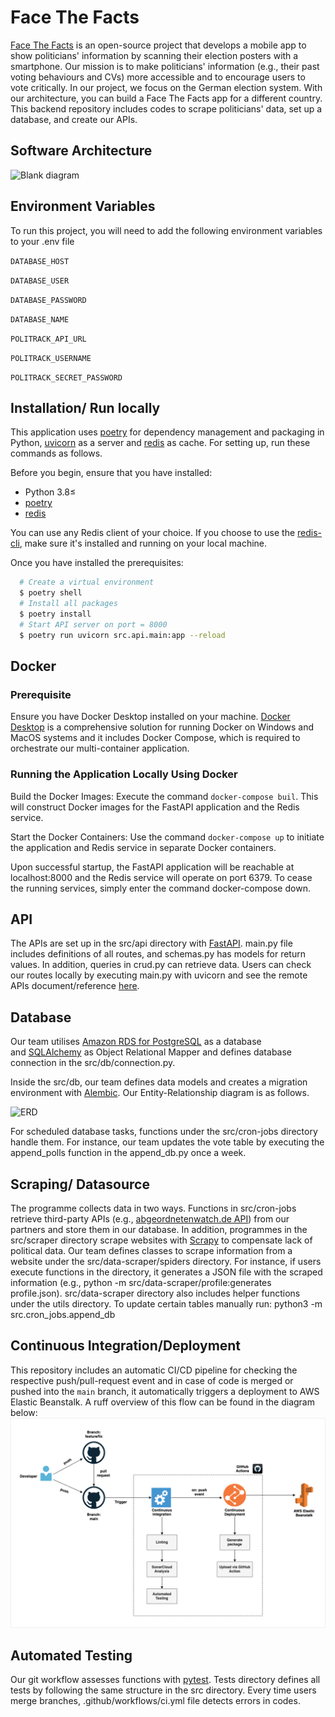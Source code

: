 # Face The Facts

[Face The Facts](https://facethefacts.app/) is an open-source project that develops a mobile app to show politicians' information by scanning their election posters with a smartphone. Our mission is to make politicians' information (e.g., their past voting behaviours and CVs) more accessible and to encourage users to vote critically.
In our project, we focus on the German election system. With our architecture, you can build a Face The Facts app for a different country.
This backend repository includes codes to scrape politicians' data, set up a database, and create our APIs.

## Software Architecture

![Blank diagram](https://user-images.githubusercontent.com/78789212/142177561-07be9699-dc3b-4793-b9da-faab9a160cae.png)

## Environment Variables

To run this project, you will need to add the following environment variables to your .env file

`DATABASE_HOST`

`DATABASE_USER`

`DATABASE_PASSWORD`

`DATABASE_NAME`

`POLITRACK_API_URL`

`POLITRACK_USERNAME`

`POLITRACK_SECRET_PASSWORD`

## Installation/ Run locally

This application uses [poetry](https://python-poetry.org/) for dependency management and packaging in Python, [uvicorn](https://www.uvicorn.org/) as a server and [redis](https://redis.io/download/) as cache. For setting up, run these commands as follows.

Before you begin, ensure that you have installed:

- Python 3.8≤
- [poetry](https://python-poetry.org/docs/#installation)
- [redis](https://redis.io/download/)

You can use any Redis client of your choice. If you choose to use the [redis-cli](https://redis.io/docs/ui/cli/), make sure it's installed and running on your local machine.

Once you have installed the prerequisites:

```bash
  # Create a virtual environment
  $ poetry shell
  # Install all packages
  $ poetry install
  # Start API server on port = 8000
  $ poetry run uvicorn src.api.main:app --reload
```

## Docker

### Prerequisite

Ensure you have Docker Desktop installed on your machine. [Docker Desktop](https://www.docker.com/products/docker-desktop/) is a comprehensive solution for running Docker on Windows and MacOS systems and it includes Docker Compose, which is required to orchestrate our multi-container application.

### Running the Application Locally Using Docker

Build the Docker Images: Execute the command ```docker-compose buil```. This will construct Docker images for the FastAPI application and the Redis service.

Start the Docker Containers: Use the command ```docker-compose up``` to initiate the application and Redis service in separate Docker containers.

Upon successful startup, the FastAPI application will be reachable at localhost:8000 and the Redis service will operate on port 6379. To cease the running services, simply enter the command docker-compose down.

## API

The APIs are set up in the src/api directory with [FastAPI](https://fastapi.tiangolo.com/). main.py file includes definitions of all routes, and schemas.py has models for return values. In addition, queries in crud.py can retrieve data.
Users can check our routes locally by executing main.py with uvicorn and see the remote APIs document/reference [here](https://api.facethefacts-api.de/docs).

## Database

Our team utilises [Amazon RDS for PostgreSQL](https://aws.amazon.com/rds/postgresql/) as a database and [SQLAlchemy](https://www.sqlalchemy.org/) as Object Relational Mapper and defines database connection in the src/db/connection.py.

Inside the src/db, our team defines data models and creates a migration environment with [Alembic](https://alembic.sqlalchemy.org/en/latest/). Our Entity-Relationship diagram is as follows.

![ERD](https://user-images.githubusercontent.com/78789212/142179004-5562e1b6-b7cb-4d71-86eb-ec8b4b22761b.png)

For scheduled database tasks, functions under the src/cron-jobs directory handle them. For instance, our team updates the vote table by executing the append_polls function in the append_db.py once a week.

## Scraping/ Datasource

The programme collects data in two ways. Functions in src/cron-jobs retrieve third-party APIs (e.g., [abgeordnetenwatch.de API](https://www.abgeordnetenwatch.de/api)) from our partners and store them in our database. In addition, programmes in the src/scraper directory scrape websites with [Scrapy](https://scrapy.org/) to compensate lack of political data.
Our team defines classes to scrape information from a website under the src/data-scraper/spiders directory. For instance, if users execute functions in the directory, it generates a JSON file with the scraped information (e.g., python -m src/data-scraper/profile:generates profile.json). src/data-scraper directory also includes helper functions under the utils directory.
To update certain tables manually run:
python3 -m src.cron_jobs.append_db

## Continuous Integration/Deployment

This repository includes an automatic CI/CD pipeline for checking the respective push/pull-request event and in case of code is merged or pushed into the `main` branch, it automatically triggers a deployment to AWS Elastic Beanstalk. A ruff overview of this flow can be found in the diagram below:
![CI/CD Flow](img/ci_cd-flow-backend.png)

## Automated Testing

Our git workflow assesses functions with [pytest](https://docs.pytest.org/en/6.2.x/). Tests directory defines all tests by following the same structure in the src directory. Every time users merge branches, .github/workflows/ci.yml file detects errors in codes.
